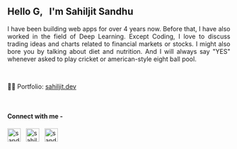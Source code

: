 <h2 >Hello G, &nbsp; I'm Sahiljit Sandhu</h2>

<p align = "justify"> I have been building web apps for over 4 years now. Before that, I have also worked in the field of Deep Learning.
Except Coding, I love to discuss trading ideas and charts related to financial markets or stocks. I might also bore you by talking about diet and nutrition. And I will always say "YES" whenever asked to play cricket or american-style eight ball pool.</p>

<br />

👨‍💻 Portfolio: [sahiljit.dev](https://sahiljit.dev/)

<br />

<!-- - 🔭 I’m currently working on **some web app**

- 👨‍💻 All of my projects are available at [sahiljit.com](sahiljit.com)

- 💬 Ask me about **MERN stack**

- 📫 How to reach me **sahiljit3@gmail.com**

- ⚡ Fun fact **I love financial markets** -->

<h4 align="left">Connect with me -</h4>
<p align="left">
<a href="https://twitter.com/SahiljitSandhu" target="_blank"><img  align="center" src="https://cdn.jsdelivr.net/gh/devicons/devicon/icons/twitter/twitter-original.svg" alt="sandhu_sahiljit_twitter" height="30" width = "30" /></a>&nbsp;&nbsp;
<a href="https://www.linkedin.com/in/sahiljit-sandhu/" target="_blank"><img align="center" src="https://raw.githubusercontent.com/rahuldkjain/github-profile-readme-generator/master/src/images/icons/Social/linked-in-alt.svg" alt="sahiljit_linkedin" height="30" width="30" /></a>&nbsp;&nbsp;
<a href="https://www.instagram.com/sandhu_sahiljit/" target="_blank"><img align="center" src="https://raw.githubusercontent.com/rahuldkjain/github-profile-readme-generator/master/src/images/icons/Social/instagram.svg" alt="sandhu_sahiljit_instagram" height="30" width="30" /></a>&nbsp;&nbsp;
</p>

<br/>

<!-- <h4 align="left">My Stack (and joey/chandler)- </h4>
<table width = "1200">
<td width= "400">
<ul>
<li><h5>Languages and Tools - </h5>

<img src="https://cdn.jsdelivr.net/gh/devicons/devicon/icons/cplusplus/cplusplus-original.svg" width="24" height="24" alt="cpp" /> &nbsp;
<img src="https://raw.githubusercontent.com/devicons/devicon/master/icons/javascript/javascript-original.svg" alt="javascript" width="24" height="24"/> &nbsp;
<img src="https://raw.githubusercontent.com/devicons/devicon/master/icons/java/java-original.svg" alt="java" width="24" height="24"/> &nbsp;
<img src="https://raw.githubusercontent.com/devicons/devicon/master/icons/python/python-original.svg" alt="python" width="24" height="24"/> &nbsp;

<img src="https://www.vectorlogo.zone/logos/git-scm/git-scm-icon.svg" alt="git" width="24" height="24"/> &nbsp;
<img src="https://raw.githubusercontent.com/devicons/devicon/master/icons/linux/linux-original.svg" alt="linux" width="24" height="24"/> &nbsp;
<img src="https://www.vectorlogo.zone/logos/getpostman/getpostman-icon.svg" alt="postman" width="24" height="24"/> &nbsp;

</li>
<li><h5>Frontend - </h5>
<img src="https://cdn.jsdelivr.net/gh/devicons/devicon/icons/html5/html5-original.svg"  width="24" height="24"/>&nbsp;
<img src="https://cdn.jsdelivr.net/gh/devicons/devicon/icons/css3/css3-original.svg" alt = "css" width="24" height="24"/> &nbsp;
   <img src="https://raw.githubusercontent.com/devicons/devicon/master/icons/sass/sass-original.svg" alt="sass" width="24" height="24"/> &nbsp;
<img src="https://cdn.jsdelivr.net/gh/devicons/devicon/icons/react/react-original.svg"  width="24" height="24"/>&nbsp;
    <img src="https://cdn.jsdelivr.net/gh/devicons/devicon/icons/nextjs/nextjs-original.svg" width="24" height="24" />&nbsp;
    <img src="https://raw.githubusercontent.com/devicons/devicon/master/icons/redux/redux-original.svg" alt="redux" width="24" height="24"/> &nbsp;

</li>
<li><h5>Backend -</h5>
<img src="https://cdn.jsdelivr.net/gh/devicons/devicon/icons/django/django-plain.svg" width="24" height="24" alt ="django"/>   &nbsp;
<img src="https://cdn.jsdelivr.net/gh/devicons/devicon/icons/express/express-original.svg"  width="24" height="24" alt = "express"/>&nbsp;
<img src="https://www.vectorlogo.zone/logos/firebase/firebase-icon.svg" alt="firebase" width="24" height="24"/> &nbsp;
 <img src="https://cdn.jsdelivr.net/gh/devicons/devicon/icons/nodejs/nodejs-original.svg" width="24" height="24" /> &nbsp;
<img src="https://cdn.jsdelivr.net/gh/devicons/devicon/icons/mongodb/mongodb-original.svg" width="24" height="24"/>&nbsp;
<img src="https://cdn.jsdelivr.net/gh/devicons/devicon/icons/postgresql/postgresql-original.svg" width="24" height="24"/> &nbsp;

</li>

<li><h5>Data Science -</h5>
 <img src="https://www.vectorlogo.zone/logos/opencv/opencv-icon.svg" alt="opencv" width="24" height="24"/> &nbsp;
   <img src="https://www.vectorlogo.zone/logos/pytorch/pytorch-icon.svg" alt="pytorch" width="24" height="24"/> &nbsp;
    <img src="https://upload.wikimedia.org/wikipedia/commons/0/05/Scikit_learn_logo_small.svg" alt="scikit_learn" width="24" height="24"/> &nbsp;
</li>

</ul>
</td>
<td align="center" width = "450">
<!-- <img align="center" src = "./images/profile2.png" width="350"/> -->
<!-- <img align="center" src = "./images/profilephoto2.jpg" width="350"/> -->
<!-- <img align="center" src = "./images/profilephoto2.png" width="350"/> -->
<!-- <img align="center" src = "./images/friends3.png" width="350"/>

</td>
</tr>
</table>

   </p> -->

<!-- <p><img align="center" src="https://github-readme-stats.vercel.app/api/top-langs?username=sahiljit&show_icons=true&locale=en&layout=compact" alt="sahiljit" /></p> -->
